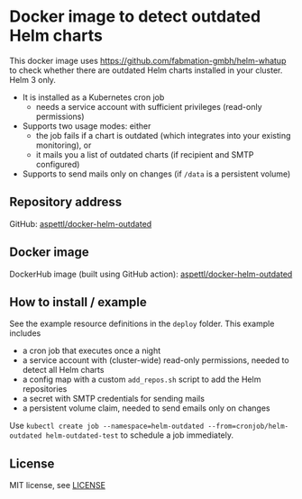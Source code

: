 # Docker image to detect outdated Helm charts

This docker image uses https://github.com/fabmation-gmbh/helm-whatup to check
whether there are outdated Helm charts installed in your cluster. Helm 3 only.

* It is installed as a Kubernetes cron job
  * needs a service account with sufficient privileges (read-only permissions)
* Supports two usage modes: either
  * the job fails if a chart is outdated (which integrates into your existing monitoring), or
  * it mails you a list of outdated charts (if recipient and SMTP configured)
* Supports to send mails only on changes (if `/data` is a persistent volume)

## Repository address

GitHub: [aspettl/docker-helm-outdated](https://github.com/aspettl/docker-helm-outdated)

## Docker image

DockerHub image (built using GitHub action): [aspettl/docker-helm-outdated](https://hub.docker.com/r/aspettl/docker-helm-outdated)

## How to install / example

See the example resource definitions in the `deploy` folder. This example includes
* a cron job that executes once a night
* a service account with (cluster-wide) read-only permissions, needed to detect all Helm charts
* a config map with a custom `add_repos.sh` script to add the Helm repositories
* a secret with SMTP credentials for sending mails
* a persistent volume claim, needed to send emails only on changes

Use `kubectl create job --namespace=helm-outdated --from=cronjob/helm-outdated helm-outdated-test`
to schedule a job immediately.

## License

MIT license, see [LICENSE](https://github.com/aspettl/docker-helm-outdated/blob/master/LICENSE)
